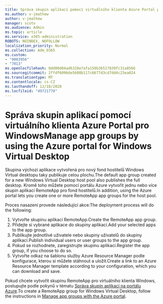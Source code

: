 ```yaml
---
title: Správa skupin aplikací pomocí virtuálního klienta Azure Portal pro Windows
ms.author: v-jmathew
author: v-jmathew
manager: scotv
ms.audience: Admin
ms.topic: article
ms.service: o365-administration
ROBOTS: NOINDEX, NOFOLLOW
localization_priority: Normal
ms.collection: Adm_O365
ms.custom:
- "9003956"
- "7013"
ms.openlocfilehash: 0dd08d04ad6328e7afa158b36517839fc31a8566
ms.sourcegitcommit: 2ffdf6096de5608b117c6677d3cd7dd4c23ea024
ms.translationtype: MT
ms.contentlocale: cs-CZ
ms.lasthandoff: 12/18/2020
ms.locfileid: "49721778"
---
```

# <a name="manage-app-groups-by-using-the-azure-portal-for-windows-virtual-desktop"></a><span data-ttu-id="efb90-102">Správa skupin aplikací pomocí virtuálního klienta Azure Portal pro Windows</span><span class="sxs-lookup"><span data-stu-id="efb90-102">Manage app groups by using the Azure portal for Windows Virtual Desktop</span></span>

<span data-ttu-id="efb90-103">Skupina výchozí aplikace vytvořená pro nový fond hostitelů Windows Virtual desktopu taky publikuje celou plochu.</span><span class="sxs-lookup"><span data-stu-id="efb90-103">The default app group created for a new Windows Virtual Desktop host pool also publishes the full desktop.</span></span> <span data-ttu-id="efb90-104">Kromě toho můžete pomocí portálu Azure vytvořit jednu nebo více skupin aplikací RemoteApp pro fond hostitelů.</span><span class="sxs-lookup"><span data-stu-id="efb90-104">In addition, using the Azure portal lets you create one or more RemoteApp app groups for the host pool.</span></span>

<span data-ttu-id="efb90-105">Proces nasazení provede následující akce:</span><span class="sxs-lookup"><span data-stu-id="efb90-105">The deployment process will do the following:</span></span>

1. <span data-ttu-id="efb90-106">Vytvořte skupinu aplikací RemoteApp.</span><span class="sxs-lookup"><span data-stu-id="efb90-106">Create the RemoteApp app group.</span></span>
2. <span data-ttu-id="efb90-107">Přidejte si vybrané aplikace do skupiny aplikací.</span><span class="sxs-lookup"><span data-stu-id="efb90-107">Add your selected apps to the app group.</span></span>
3. <span data-ttu-id="efb90-108">Publikujte jednotlivé uživatele nebo skupiny uživatelů do skupiny aplikací.</span><span class="sxs-lookup"><span data-stu-id="efb90-108">Publish individual users or user groups to the app group.</span></span>
4. <span data-ttu-id="efb90-109">Pokud se rozhodnete, zaregistrujte skupinu aplikací.</span><span class="sxs-lookup"><span data-stu-id="efb90-109">Register the app group, if you choose to do so.</span></span>
5. <span data-ttu-id="efb90-110">Vytvořte odkaz na šablonu služby Azure Resource Manager podle konfigurace, kterou si můžete stáhnout a uložit.</span><span class="sxs-lookup"><span data-stu-id="efb90-110">Create a link to an Azure Resource Manager template according to your configuration, which you can download and save.</span></span>

<span data-ttu-id="efb90-111">Pokud chcete vytvořit skupinu RemoteApp pro virtuálního klienta Windows, postupujte podle pokynů v tématu [Správa skupin aplikací na portálu Azure](https://go.microsoft.com/fwlink/?linkid=2129550).</span><span class="sxs-lookup"><span data-stu-id="efb90-111">To create a RemoteApp group for Windows Virtual Desktop, follow the instructions in [Manage app groups with the Azure portal](https://go.microsoft.com/fwlink/?linkid=2129550).</span></span>
